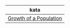 |kata|
|--|
|[Growth of a Population](https://github.com/ThePoisoned1/Codewars/blob/main/java/7kyu/src/Arge.java)|
